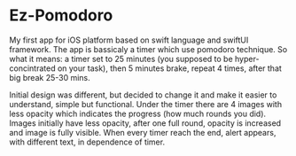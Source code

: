 # Ez-Pomodoro
My first app for iOS platform based on swift language and swiftUI framework.
The app is bassicaly a timer which use pomodoro technique. So what it means: a timer set to 25 minutes (you supposed to be hyper-concintrated on your task), then 5 minutes brake, repeat 4 times, after that big break 25-30 mins.

Initial design was different, but decided to change it and make it easier to understand, simple but functional. Under the timer there are 4 images with less opacity which indicates the progress (how much rounds you did). Images initially have less opacity, after one full round, opacity is increased and image is fully visible. When every timer reach the end, alert appears, with different text, in dependence of timer.
